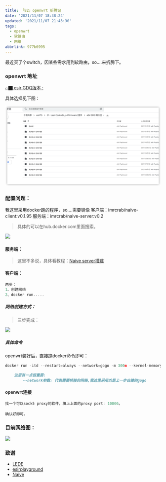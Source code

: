 ```yaml
---
title: 「82」openwrt 折腾记
date: '2021/11/07 18:38:24'
updated: '2021/11/07 21:43:30'
tags:
  - openwrt
  - 软路由
  - 网络
abbrlink: 977b6995
---
```



最近买了个switch，因某些需求用到软路由，so....来折腾下。

<!--more-->


### openwrt 地址

[👉🏿 esir GDQ版本 :](https://drive.google.com/drive/folders/1dqNUrMf9n7i3y1aSh68U5Yf44WQ3KCuh)

具体选择见下图：

![](https://raw.githubusercontent.com/crab21/Images/master/1161636220122_.pic_hd.jpg)


### 配置问题：

我这里采用docker跑的程序，so....需要镜像 
客户端：imrcrab/naive-client:v0.1.95
服务端：imrcrab/naive-server:v0.2


>具体的可以在hub.docker.com里面搜索。

![](https://raw.githubusercontent.com/crab21/Images/master/clipboard_20211107_065042.png)

#### 服务端：

>这里不多说，具体看教程：[Naive server搭建](https://hub.docker.com/r/imrcrab/naive-server)

#### 客户端：

```go
两步：
1、创建网络
2、docker run.....
```

##### 网络创建方式：

>三步完成：

![](https://raw.githubusercontent.com/crab21/Images/master/clipboard_20211107_065902.png)


##### 具体命令
openwrt装好后，直接跑docker命令即可：

```go
docker run -itd --restart=always --network=gogo -m 300m --kernel-memory 310m --name naive95-client -p 10899:10800 -v /etc/localtime:/etc/localtime  imrcrab/naive-client:v0.1.95.2
```

```markdown
    这里有一点很重要:
        --network参数: 代表需要桥接的网络,我这里采用的是上一步自建的gogo
```


#### openwrt连接

```go
找一个可以sock5 proxy的软件，填上上面的proxy port: 10800。

确认好即可。
```

### 目前网络图：

![](https://raw.githubusercontent.com/crab21/Images/master/clipboard_20211107_070906.png)

### 致谢
 * [LEDE](https://github.com/coolsnowwolf/lede)
 * [esirplayground](https://github.com/esirplayground/AutoBuild-OpenWrt)
 * [Naive](https://github.com/klzgrad/naiveproxy)